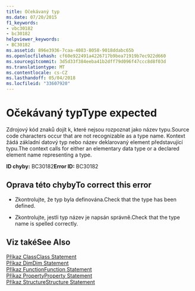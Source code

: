 ```yaml
---
title: Očekávaný typ
ms.date: 07/20/2015
f1_keywords:
- vbc30182
- bc30182
helpviewer_keywords:
- BC30182
ms.assetid: 896e3936-7caa-4083-8058-9018ddabc65b
ms.openlocfilehash: cf60e922491a4226717b9bea71919b7ec922d660
ms.sourcegitcommit: 3d5d33f384eeba41b2dff79d096f47ccc8d8f03d
ms.translationtype: MT
ms.contentlocale: cs-CZ
ms.lasthandoff: 05/04/2018
ms.locfileid: "33607920"
---
```

# <a name="type-expected"></a><span data-ttu-id="6d978-102">Očekávaný typ</span><span class="sxs-lookup"><span data-stu-id="6d978-102">Type expected</span></span>
<span data-ttu-id="6d978-103">Zdrojový kód znaků dojít k, které nejsou rozpoznat jako název typu.</span><span class="sxs-lookup"><span data-stu-id="6d978-103">Source code characters occur that are not recognizable as a type name.</span></span> <span data-ttu-id="6d978-104">Kontext žádá základní datový typ nebo název deklarovaný element představující typu.</span><span class="sxs-lookup"><span data-stu-id="6d978-104">The context calls for either an elementary data type or a declared element name representing a type.</span></span>  
  
 <span data-ttu-id="6d978-105">**ID chyby:** BC30182</span><span class="sxs-lookup"><span data-stu-id="6d978-105">**Error ID:** BC30182</span></span>  
  
## <a name="to-correct-this-error"></a><span data-ttu-id="6d978-106">Oprava této chyby</span><span class="sxs-lookup"><span data-stu-id="6d978-106">To correct this error</span></span>  
  
-   <span data-ttu-id="6d978-107">Zkontrolujte, že typ byla definována.</span><span class="sxs-lookup"><span data-stu-id="6d978-107">Check that the type has been defined.</span></span>  
  
-   <span data-ttu-id="6d978-108">Zkontrolujte, jestli typ název je napsán správně.</span><span class="sxs-lookup"><span data-stu-id="6d978-108">Check that the type name is spelled correctly.</span></span>  
  
## <a name="see-also"></a><span data-ttu-id="6d978-109">Viz také</span><span class="sxs-lookup"><span data-stu-id="6d978-109">See Also</span></span>  
 [<span data-ttu-id="6d978-110">Příkaz Class</span><span class="sxs-lookup"><span data-stu-id="6d978-110">Class Statement</span></span>](../../visual-basic/language-reference/statements/class-statement.md)  
 [<span data-ttu-id="6d978-111">Příkaz Dim</span><span class="sxs-lookup"><span data-stu-id="6d978-111">Dim Statement</span></span>](../../visual-basic/language-reference/statements/dim-statement.md)  
 [<span data-ttu-id="6d978-112">Příkaz Function</span><span class="sxs-lookup"><span data-stu-id="6d978-112">Function Statement</span></span>](../../visual-basic/language-reference/statements/function-statement.md)  
 [<span data-ttu-id="6d978-113">Příkaz Property</span><span class="sxs-lookup"><span data-stu-id="6d978-113">Property Statement</span></span>](../../visual-basic/language-reference/statements/property-statement.md)  
 [<span data-ttu-id="6d978-114">Příkaz Structure</span><span class="sxs-lookup"><span data-stu-id="6d978-114">Structure Statement</span></span>](../../visual-basic/language-reference/statements/structure-statement.md)
